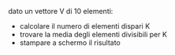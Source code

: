 dato un vettore V di 10 elementi:

- calcolare il numero di elementi dispari K
- trovare la media degli elementi divisibili per K
- stampare a schermo il risultato
